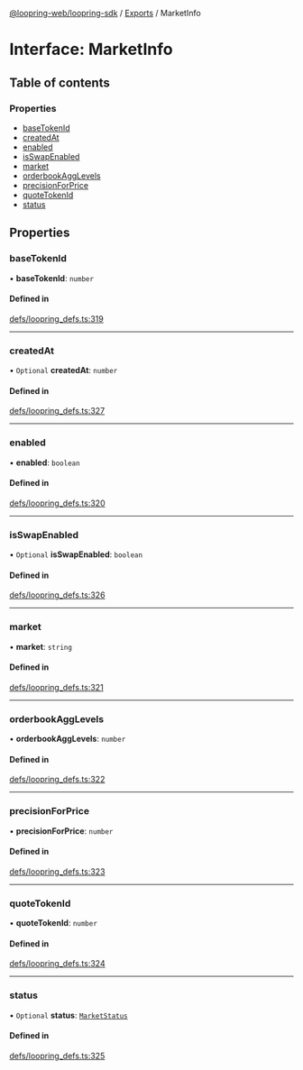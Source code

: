 [@loopring-web/loopring-sdk](../README.md) / [Exports](../modules.md) / MarketInfo

# Interface: MarketInfo

## Table of contents

### Properties

- [baseTokenId](MarketInfo.md#basetokenid)
- [createdAt](MarketInfo.md#createdat)
- [enabled](MarketInfo.md#enabled)
- [isSwapEnabled](MarketInfo.md#isswapenabled)
- [market](MarketInfo.md#market)
- [orderbookAggLevels](MarketInfo.md#orderbookagglevels)
- [precisionForPrice](MarketInfo.md#precisionforprice)
- [quoteTokenId](MarketInfo.md#quotetokenid)
- [status](MarketInfo.md#status)

## Properties

### baseTokenId

• **baseTokenId**: `number`

#### Defined in

[defs/loopring_defs.ts:319](https://github.com/Loopring/loopring_sdk/blob/edf273a/src/defs/loopring_defs.ts#L319)

___

### createdAt

• `Optional` **createdAt**: `number`

#### Defined in

[defs/loopring_defs.ts:327](https://github.com/Loopring/loopring_sdk/blob/edf273a/src/defs/loopring_defs.ts#L327)

___

### enabled

• **enabled**: `boolean`

#### Defined in

[defs/loopring_defs.ts:320](https://github.com/Loopring/loopring_sdk/blob/edf273a/src/defs/loopring_defs.ts#L320)

___

### isSwapEnabled

• `Optional` **isSwapEnabled**: `boolean`

#### Defined in

[defs/loopring_defs.ts:326](https://github.com/Loopring/loopring_sdk/blob/edf273a/src/defs/loopring_defs.ts#L326)

___

### market

• **market**: `string`

#### Defined in

[defs/loopring_defs.ts:321](https://github.com/Loopring/loopring_sdk/blob/edf273a/src/defs/loopring_defs.ts#L321)

___

### orderbookAggLevels

• **orderbookAggLevels**: `number`

#### Defined in

[defs/loopring_defs.ts:322](https://github.com/Loopring/loopring_sdk/blob/edf273a/src/defs/loopring_defs.ts#L322)

___

### precisionForPrice

• **precisionForPrice**: `number`

#### Defined in

[defs/loopring_defs.ts:323](https://github.com/Loopring/loopring_sdk/blob/edf273a/src/defs/loopring_defs.ts#L323)

___

### quoteTokenId

• **quoteTokenId**: `number`

#### Defined in

[defs/loopring_defs.ts:324](https://github.com/Loopring/loopring_sdk/blob/edf273a/src/defs/loopring_defs.ts#L324)

___

### status

• `Optional` **status**: [`MarketStatus`](../enums/MarketStatus.md)

#### Defined in

[defs/loopring_defs.ts:325](https://github.com/Loopring/loopring_sdk/blob/edf273a/src/defs/loopring_defs.ts#L325)
